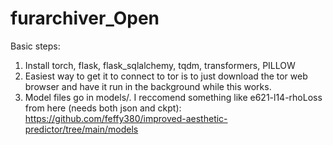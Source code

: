 # furarchiver_Open
Basic steps:
1) Install torch, flask, flask_sqlalchemy, tqdm, transformers, PILLOW
2) Easiest way to get it to connect to tor is to just download the tor web browser and have it run in the background while this works.
3) Model files go in models/. I reccomend something like e621-l14-rhoLoss from here (needs both json and ckpt): https://github.com/feffy380/improved-aesthetic-predictor/tree/main/models
